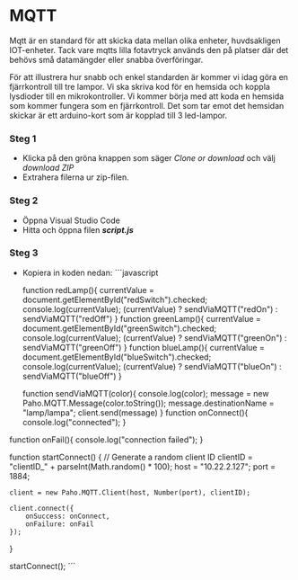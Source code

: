 # MQTT
Mqtt är en standard för att skicka data mellan olika enheter, huvdsakligen IOT-enheter. Tack vare mqtts lilla fotavtryck används den på platser där det behövs små datamängder eller snabba överföringar. 

För att illustrera hur snabb och enkel standarden är kommer vi idag göra en fjärrkontroll till tre lampor. Vi ska skriva kod för en hemsida och koppla lysdioder till en mikrokontroller. Vi kommer börja med att koda en hemsida som kommer fungera som en fjärrkontroll. Det som tar emot det hemsidan skickar är ett arduino-kort som är kopplad till 3 led-lampor. 


### Steg 1

* Klicka på den gröna knappen som säger *Clone or download* och välj *download ZIP*
* Extrahera filerna ur zip-filen.

### Steg 2

* Öppna Visual Studio Code
* Hitta och öppna filen _**script.js**_

### Steg 3

* Kopiera in koden nedan:
´´´javascript
  
    function redLamp(){
        currentValue = document.getElementById("redSwitch").checked;
        console.log(currentValue);
        (currentValue) ? sendViaMQTT("redOn") : sendViaMQTT("redOff")
    }
    function greenLamp(){
        currentValue = document.getElementById("greenSwitch").checked;
        console.log(currentValue);
        (currentValue) ? sendViaMQTT("greenOn") : sendViaMQTT("greenOff")
    }
    function blueLamp(){
        currentValue = document.getElementById("blueSwitch").checked;
        console.log(currentValue);
        (currentValue) ? sendViaMQTT("blueOn") : sendViaMQTT("blueOff")
    }
    
    function sendViaMQTT(color){
        console.log(color);
        message = new Paho.MQTT.Message(color.toString());
        message.destinationName = "lamp/lampa";
        client.send(message)
    }
function onConnect(){
    console.log("connected");
}

function onFail(){
    console.log("connection failed");
}


function startConnect() {
    // Generate a random client ID
    clientID = "clientID_" + parseInt(Math.random() * 100);
    host = "10.22.2.127";
    port = 1884;

    client = new Paho.MQTT.Client(host, Number(port), clientID);

    client.connect({ 
        onSuccess: onConnect,
        onFailure: onFail
    });
}

startConnect();
´´´
